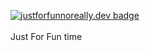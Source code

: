 [![justforfunnoreally.dev badge](https://img.shields.io/badge/justforfunnoreally-dev-9ff)](https://justforfunnoreally.dev)
<br><br>
Just For Fun time
